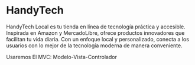 # HandyTech
HandyTech Local es tu tienda en línea de tecnología práctica y accesible. Inspirada en Amazon y MercadoLibre, ofrece productos innovadores que facilitan tu vida diaria. Con un enfoque local y personalizado, conecta a los usuarios con lo mejor de la tecnología moderna de manera conveniente.

Usaremos 
El MVC: Modelo-Vista-Controlador
